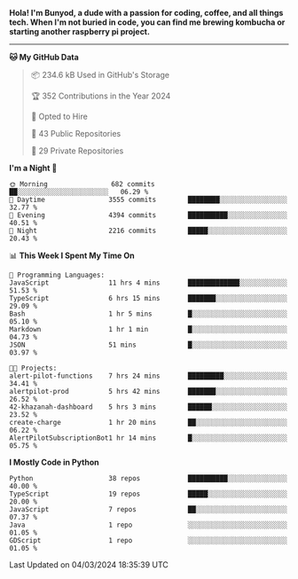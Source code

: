 <p>
<b>Hola! I'm Bunyod, a dude with a passion for coding, coffee, and all things tech. When I'm not buried in code, you can find me brewing kombucha or starting another raspberry pi project.</b>
</p>

---

<!--START_SECTION:waka-->
**🐱 My GitHub Data** 

> 📦 234.6 kB Used in GitHub's Storage 
 > 
> 🏆 352 Contributions in the Year 2024
 > 
> 💼 Opted to Hire
 > 
> 📜 43 Public Repositories 
 > 
> 🔑 29 Private Repositories 
 > 
**I'm a Night 🦉** 

```text
🌞 Morning                682 commits         ██░░░░░░░░░░░░░░░░░░░░░░░   06.29 % 
🌆 Daytime                3555 commits        ████████░░░░░░░░░░░░░░░░░   32.77 % 
🌃 Evening                4394 commits        ██████████░░░░░░░░░░░░░░░   40.51 % 
🌙 Night                  2216 commits        █████░░░░░░░░░░░░░░░░░░░░   20.43 % 
```


📊 **This Week I Spent My Time On** 

```text
💬 Programming Languages: 
JavaScript               11 hrs 4 mins       █████████████░░░░░░░░░░░░   51.53 % 
TypeScript               6 hrs 15 mins       ███████░░░░░░░░░░░░░░░░░░   29.09 % 
Bash                     1 hr 5 mins         █░░░░░░░░░░░░░░░░░░░░░░░░   05.10 % 
Markdown                 1 hr 1 min          █░░░░░░░░░░░░░░░░░░░░░░░░   04.73 % 
JSON                     51 mins             █░░░░░░░░░░░░░░░░░░░░░░░░   03.97 % 

🐱‍💻 Projects: 
alert-pilot-functions    7 hrs 24 mins       █████████░░░░░░░░░░░░░░░░   34.41 % 
alertpilot-prod          5 hrs 42 mins       ███████░░░░░░░░░░░░░░░░░░   26.52 % 
42-khazanah-dashboard    5 hrs 3 mins        ██████░░░░░░░░░░░░░░░░░░░   23.52 % 
create-charge            1 hr 20 mins        ██░░░░░░░░░░░░░░░░░░░░░░░   06.22 % 
AlertPilotSubscriptionBot1 hr 14 mins        █░░░░░░░░░░░░░░░░░░░░░░░░   05.75 % 
```

**I Mostly Code in Python** 

```text
Python                   38 repos            ██████████░░░░░░░░░░░░░░░   40.00 % 
TypeScript               19 repos            █████░░░░░░░░░░░░░░░░░░░░   20.00 % 
JavaScript               7 repos             ██░░░░░░░░░░░░░░░░░░░░░░░   07.37 % 
Java                     1 repo              ░░░░░░░░░░░░░░░░░░░░░░░░░   01.05 % 
GDScript                 1 repo              ░░░░░░░░░░░░░░░░░░░░░░░░░   01.05 % 
```




 Last Updated on 04/03/2024 18:35:39 UTC
<!--END_SECTION:waka-->
